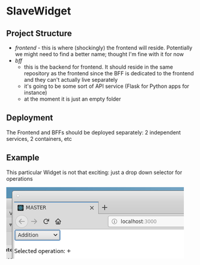 # SlaveWidget

## Project Structure
* *frontend* - this is where (shockingly) the frontend will reside. Potentially we might need to find a better name; thought I'm fine with it for now
* *bff* 
  - this is the backend for frontend. It should reside in the same repository as the frontend since the BFF is dedicated to the frontend and they can't actually live separately
  - it's going to be some sort of API service (Flask for Python apps for instance)
  - at the moment it is just an empty folder

## Deployment

The Frontend and BFFs should be deployed separately: 2 independent services, 2 containers, etc

## Example

This particular Widget is not that exciting: just a drop down selector for operations

![UI](https://github.com/ChesoiCarmen/MasterWidget/blob/master/snippet.PNG)
